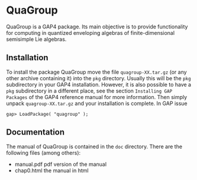# QuaGroup

QuaGroup is a GAP4 package. Its main objective is to provide
functionality for computing in quantized enveloping algebras of 
finite-dimensional semisimple Lie algebras.


## Installation

To install the package QuaGroup move the file `quagroup-XX.tar.gz`
(or any other archive containing it) into the `pkg` directory.
Usually this will be the `pkg` subdirectory in your GAP4 installation.
However, it is also possible to have a `pkg` subdirectory in a 
different place, see the section `Installing GAP Packages` of the 
GAP4 reference manual for more information.
Then simply unpack `quagroup-XX.tar.gz` and your installation is
complete.
In GAP issue 

    gap> LoadPackage( "quagroup" );


## Documentation

The manual of QuaGroup is contained in the `doc` directory. There are the
following files (among others):

* manual.pdf       pdf version of the manual
* chap0.html       the manual in html

